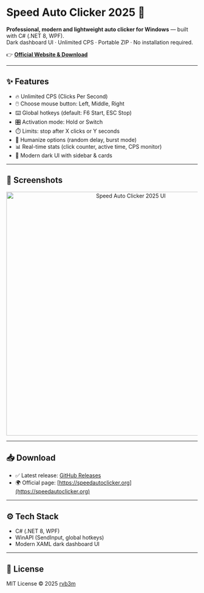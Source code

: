 # Speed Auto Clicker 2025 🚀  

**Professional, modern and lightweight auto clicker for Windows** — built with C# (.NET 8, WPF).  
Dark dashboard UI · Unlimited CPS · Portable ZIP · No installation required.  

👉 **[Official Website & Download](https://speedautoclicker.org/)**  

---

## ✨ Features
- 🔥 Unlimited CPS (Clicks Per Second)  
- 🖱️ Choose mouse button: Left, Middle, Right  
- ⌨️ Global hotkeys (default: F6 Start, ESC Stop)  
- 🎛️ Activation mode: Hold or Switch  
- ⏱️ Limits: stop after X clicks or Y seconds  
- 🤖 Humanize options (random delay, burst mode)  
- 📊 Real-time stats (click counter, active time, CPS monitor)  
- 🎨 Modern dark UI with sidebar & cards  

---

## 📸 Screenshots
<p align="center">
  <img src="https://speedautoclicker.org/wp-content/uploads/2025/08/speedautoclicker_interface.jpg" alt="Speed Auto Clicker 2025 UI" width="640"/>
</p>

---

## 📥 Download
- ✅ Latest release: [GitHub Releases](https://github.com/rvb3m/SpeedAutoClicker/releases)  
- 🌍 Official page: [https://speedautoclicker.org](https://speedautoclicker.org)  

---

## ⚙️ Tech Stack
- C# (.NET 8, WPF)  
- WinAPI (SendInput, global hotkeys)  
- Modern XAML dark dashboard UI  

---

## 📜 License
MIT License © 2025 [rvb3m](https://github.com/rvb3m)  
